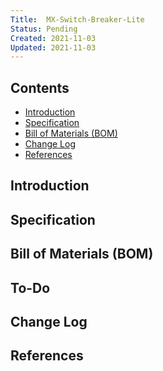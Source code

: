 ```yaml
---
Title:  MX-Switch-Breaker-Lite
Status: Pending
Created: 2021-11-03
Updated: 2021-11-03
---
```


## Contents
- [Introduction](#Introduction)
- [Specification](#Specification)
- [Bill of Materials (BOM)](#Bill-of-Materials-(BOM))
- [Change Log](#Change-Log)
- [References](#References)

## Introduction
  
## Specification

## Bill of Materials (BOM)

## To-Do

## Change Log

## References
